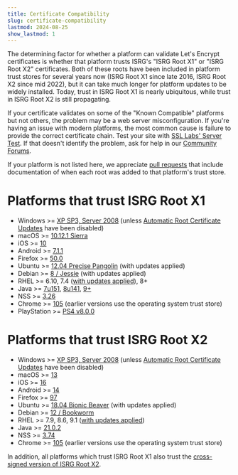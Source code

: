 ```yaml
---
title: Certificate Compatibility
slug: certificate-compatibility
lastmod: 2024-08-25
show_lastmod: 1
---
```



The determining factor for whether a platform can validate Let's Encrypt certificates is whether that platform trusts ISRG's "ISRG Root X1" or "ISRG Root X2" certificates. Both of these roots have been included in platform trust stores for several years now (ISRG Root X1 since late 2016, ISRG Root X2 since mid 2022), but it can take much longer for platform updates to be widely installed. Today, trust in ISRG Root X1 is nearly ubiquitous, while trust in ISRG Root X2 is still propagating.

If your certificate validates on some of the "Known Compatible" platforms but not others, the problem may be a web server misconfiguration. If you're having an issue with modern platforms, the most common cause is failure to provide the correct certificate chain. Test your site with [SSL Labs' Server Test](https://www.ssllabs.com/ssltest/). If that doesn't identify the problem, ask for help in our [Community Forums](https://community.letsencrypt.org/).

If your platform is not listed here, we appreciate [pull requests](https://github.com/letsencrypt/website/blob/main/content/en/docs/cert-compat.md) that include documentation of when each root was added to that platform's trust store.

# Platforms that trust ISRG Root X1

* Windows >= [XP SP3, Server 2008](https://learn.microsoft.com/en-us/security/trusted-root/participants-list) (unless [Automatic Root Certificate Updates](https://learn.microsoft.com/en-us/previous-versions/windows/it-pro/windows-server-2008-r2-and-2008/cc733922(v=ws.10)) have been disabled)
* macOS >= [10.12.1 Sierra](https://support.apple.com/en-us/103425)
* iOS >= [10](https://support.apple.com/en-us/HT207177)
* Android >= [7.1.1](https://android.googlesource.com/platform/system/ca-certificates/+/android-7.1.1_r15)
* Firefox >= [50.0](https://bugzilla.mozilla.org/show_bug.cgi?id=1204656)
* Ubuntu >= [12.04 Precise Pangolin](https://launchpad.net/ubuntu/+source/ca-certificates/20161102) (with updates applied)
* Debian >= [8 / Jessie](https://tracker.debian.org/news/812114/accepted-ca-certificates-20161102-source-all-into-unstable/) (with updates applied)
* RHEL >= 6.10, 7.4 ([with updates applied](https://src.fedoraproject.org/rpms/ca-certificates/c/02204a071d2effe7cdb840c1a2763bcdc396c4be)), 8+
* Java >= [7u151](https://www.oracle.com/java/technologies/javase/7u151-relnotes.html), [8u141](https://www.oracle.com/java/technologies/javase/8u141-relnotes.html), [9+](https://www.oracle.com/java/technologies/javase/9-all-relnotes.html#JDK-8177539)
* NSS >= [3.26](https://nss-crypto.org/reference/security/nss/legacy/nss_releases/nss_3.26_release_notes/index.html)
* Chrome >= [105](https://chromium.googlesource.com/chromium/src/+/main/net/data/ssl/chrome_root_store/faq.md#when-are-these-changes-taking-place) (earlier versions use the operating system trust store)
* PlayStation >= [PS4 v8.0.0](https://web.archive.org/web/20210306180757/https://www.sie.com/content/dam/corporate/jp/guideline/PS4_Web_Content-Guidelines_e.pdf)

# Platforms that trust ISRG Root X2

* Windows >= [XP SP3, Server 2008](https://learn.microsoft.com/en-us/security/trusted-root/2021/may2021) (unless [Automatic Root Certificate Updates](https://learn.microsoft.com/en-us/previous-versions/windows/it-pro/windows-server-2008-r2-and-2008/cc733922(v=ws.10)) have been disabled)
* macOS >= [13](https://support.apple.com/en-us/103100)
* iOS >= [16](https://support.apple.com/en-us/103100)
* Android >= [14](https://android.googlesource.com/platform/system/ca-certificates/+/c8d7f51bbb3de2c40a0d868972be008070eb25d8)
* Firefox >= [97](https://bugzilla.mozilla.org/show_bug.cgi?id=1701317)
* Ubuntu >= [18.04 Bionic Beaver](https://launchpad.net/ubuntu/+source/ca-certificates/20230311) (with updates applied)
* Debian >= [12 / Bookworm](https://tracker.debian.org/news/1426477/accepted-ca-certificates-20230311-source-into-unstable/)
* RHEL >= 7.9, 8.6, 9.1 ([with updates applied](https://src.fedoraproject.org/rpms/ca-certificates/c/f6b8f45e836dfc9c69585bf7ef0250ad734b086a))
* Java >= [21.0.2](https://jdk.java.net/21/release-notes)
* NSS >= [3.74](https://firefox-source-docs.mozilla.org/security/nss/releases/nss_3_74.html)
* Chrome >= [105](https://chromium.googlesource.com/chromium/src/+/main/net/data/ssl/chrome_root_store/faq.md#when-are-these-changes-taking-place) (earlier versions use the operating system trust store)

In addition, all platforms which trust ISRG Root X1 also trust the [cross-signed version of ISRG Root X2](/certificates#root-cas).
